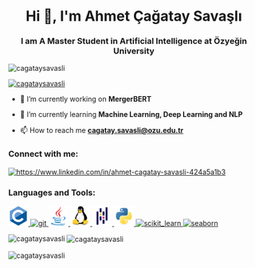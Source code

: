 <h1 align="center">Hi 👋, I'm Ahmet Çağatay Savaşlı</h1>
<h3 align="center">I am A Master Student in Artificial Intelligence at Özyeğin University</h3>

<p align="left"> <img src="https://komarev.com/ghpvc/?username=cagataysavasli&label=Profile%20views&color=0e75b6&style=flat" alt="cagataysavasli" /> </p>

<p align="left"> <a href="https://github.com/ryo-ma/github-profile-trophy"><img src="https://github-profile-trophy.vercel.app/?username=cagataysavasli" alt="cagataysavasli" /></a> </p>

- 🔭 I’m currently working on **MergerBERT**

- 🌱 I’m currently learning **Machine Learning, Deep Learning and NLP**

- 📫 How to reach me **cagatay.savasli@ozu.edu.tr**

<h3 align="left">Connect with me:</h3>
<p align="left">
<a href="https://linkedin.com/in/https://www.linkedin.com/in/ahmet-cagatay-savasli-424a5a1b3" target="blank"><img align="center" src="https://raw.githubusercontent.com/rahuldkjain/github-profile-readme-generator/master/src/images/icons/Social/linked-in-alt.svg" alt="https://www.linkedin.com/in/ahmet-cagatay-savasli-424a5a1b3" height="30" width="40" /></a>
</p>

<h3 align="left">Languages and Tools:</h3>
<p align="left"> <a href="https://www.cprogramming.com/" target="_blank" rel="noreferrer"> <img src="https://raw.githubusercontent.com/devicons/devicon/master/icons/c/c-original.svg" alt="c" width="40" height="40"/> </a> <a href="https://git-scm.com/" target="_blank" rel="noreferrer"> <img src="https://www.vectorlogo.zone/logos/git-scm/git-scm-icon.svg" alt="git" width="40" height="40"/> </a> <a href="https://www.java.com" target="_blank" rel="noreferrer"> <img src="https://raw.githubusercontent.com/devicons/devicon/master/icons/java/java-original.svg" alt="java" width="40" height="40"/> </a> <a href="https://www.linux.org/" target="_blank" rel="noreferrer"> <img src="https://raw.githubusercontent.com/devicons/devicon/master/icons/linux/linux-original.svg" alt="linux" width="40" height="40"/> </a> <a href="https://pandas.pydata.org/" target="_blank" rel="noreferrer"> <img src="https://raw.githubusercontent.com/devicons/devicon/2ae2a900d2f041da66e950e4d48052658d850630/icons/pandas/pandas-original.svg" alt="pandas" width="40" height="40"/> </a> <a href="https://www.python.org" target="_blank" rel="noreferrer"> <img src="https://raw.githubusercontent.com/devicons/devicon/master/icons/python/python-original.svg" alt="python" width="40" height="40"/> </a> <a href="https://scikit-learn.org/" target="_blank" rel="noreferrer"> <img src="https://upload.wikimedia.org/wikipedia/commons/0/05/Scikit_learn_logo_small.svg" alt="scikit_learn" width="40" height="40"/> </a> <a href="https://seaborn.pydata.org/" target="_blank" rel="noreferrer"> <img src="https://seaborn.pydata.org/_images/logo-mark-lightbg.svg" alt="seaborn" width="40" height="40"/> </a> </p>

<p><img align="left" src="https://github-readme-stats.vercel.app/api/top-langs?username=cagataysavasli&show_icons=true&locale=en&layout=compact" alt="cagataysavasli" /></p>

<p>&nbsp;<img align="center" src="https://github-readme-stats.vercel.app/api?username=cagataysavasli&show_icons=true&locale=en" alt="cagataysavasli" /></p>

<p><img align="center" src="https://github-readme-streak-stats.herokuapp.com/?user=cagataysavasli&" alt="cagataysavasli" /></p>
